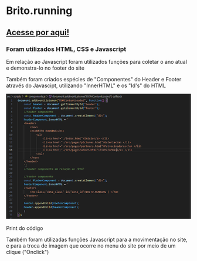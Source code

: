 <h1>Brito.running</h1>
<a href="https://guilhermebritobr.github.io/brito_running/index.html"><h2>Acesse por aqui!</h2></a>
<h3>Foram utilizados HTML, CSS e Javascript</h3>
<p>Em relação ao Javascript foram utilizados funções para coletar o ano atual e demonstra-lo no footer do site</p> 
<p>Também foram criados espécies de "Componentes" do Header e Footer através do Javascipt, utilizando "InnerHTML" e os "Id's" do HTML </p> 
<img src="./readme/images/componente.PNG"/>
<p>Print do código</p>
<p>Também foram utilizadas funções Javascript para a movimentação no site, e para a troca de imagem que ocorre no menu do site por meio de um clique ("Onclick")</p>

